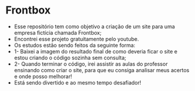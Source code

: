 # Frontbox
* Esse repositório tem como objetivo a criação de um site para uma empresa fictícia chamada Frontbox;
* Encontrei esse projeto gratuitamente pelo youtube.
* Os estudos estão sendo feitos da seguinte forma:
* 1- Baixei a imagem do resultado final de como deveria ficar o site e estou criando o código sozinha sem consulta;
* 2- Quando terminar o código, irei assistir as aulas do professor ensinando como criar o site, para que eu consiga analisar meus acertos e onde posso melhorar!
* Está sendo divertido e ao mesmo tempo desafiador!